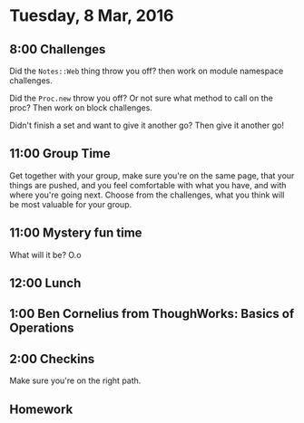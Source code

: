 Tuesday,  8 Mar, 2016
=====================

8:00 Challenges
---------------

Did the `Notes::Web` thing throw you off?
then work on module namespace challenges.

Did the `Proc.new` throw you off?
Or not sure what method to call on the proc?
Then work on block challenges.

Didn't finish a set and want to give it another go?
Then give it another go!


11:00 Group Time
----------------

Get together with your group, make sure you're on the same page,
that your things are pushed, and you feel comfortable with what you have,
and with where you're going next. Choose from the challenges, what you
think will be most valuable for your group.


11:00 Mystery fun time
----------------------

What will it be? O.o


12:00 Lunch
-----------


1:00 Ben Cornelius from ThoughWorks: Basics of Operations
---------------------------------------------------------

2:00 Checkins
-------------

Make sure you're on the right path.

Homework
--------
